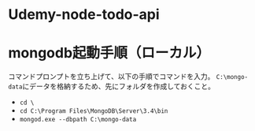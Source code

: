# Udemy-node-todo-api

# mongodb起動手順（ローカル）

コマンドプロンプトを立ち上げて、以下の手順でコマンドを入力。
`C:\mongo-data`にデータを格納するため、先にフォルダを作成しておくこと。

- `cd \`
- `cd C:\Program Files\MongoDB\Server\3.4\bin`
- `mongod.exe --dbpath C:\mongo-data`